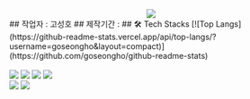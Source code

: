 <div align= "center">
    <img src="https://capsule-render.vercel.app/api?type=waving&color=gradient&height=240&text=공공기관%20리뉴얼%20-%20국립공원공단🏞&animation=&fontColor=f2f2f2&fontSize=40" />
    </div>
## 작업자 : 고성호
## 제작기간 : 
## 🛠️ Tech Stacks
[![Top Langs](https://github-readme-stats.vercel.app/api/top-langs/?username=goseongho&layout=compact)](https://github.com/goseongho/github-readme-stats) <br>  <br>
  <img src="https://img.shields.io/badge/CSS3-1572B6?style=flat&logo=CSS3&logoColor=white">
          <img src="https://img.shields.io/badge/Javascript-F7DF1E?style=flat&logo=Javascript&logoColor=white">
          <img src="https://img.shields.io/badge/Prettier-F7B93E?style=flat&logo=Prettier&logoColor=white">
          <img src="https://img.shields.io/badge/Github-181717?style=flat&logo=Github&logoColor=white">
          <br/><img src="https://img.shields.io/badge/Git-F05032?style=flat&logo=Git&logoColor=white">
          <img src="https://img.shields.io/badge/Slack-4A154B?style=flat&logo=Slack&logoColor=white">

    

